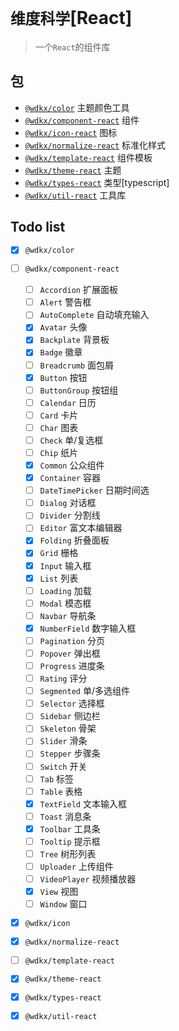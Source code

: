 # `维度科学`\[React\]

> 一个`React`的组件库

## 包

- [`@wdkx/color`](https://gitee.com/yzha5/wdkx-react/tree/master/packages/wdkx-color) 主题颜色工具
- [`@wdkx/component-react`](https://gitee.com/yzha5/wdkx-react/tree/master/packages/wdkx-component) 组件
- [`@wdkx/icon-react`](https://gitee.com/yzha5/wdkx-react/tree/master/packages/wdkx-icon) 图标
- [`@wdkx/normalize-react`](https://gitee.com/yzha5/wdkx-react/tree/master/packages/wdkx-normalize) 标准化样式
- [`@wdkx/template-react`](https://gitee.com/yzha5/wdkx-react/tree/master/packages/wdkx-template) 组件模板
- [`@wdkx/theme-react`](https://gitee.com/yzha5/wdkx-react/tree/master/packages/wdkx-theme) 主题
- [`@wdkx/types-react`](https://gitee.com/yzha5/wdkx-react/tree/master/packages/wdkx-types) 类型\[typescript\]
- [`@wdkx/util-react`](https://gitee.com/yzha5/wdkx-react/tree/master/packages/wdkx-util) 工具库

## Todo list

- [x] `@wdkx/color`
- [ ] `@wdkx/component-react`
    - [ ] `Accordion` 扩展面板
    - [ ] `Alert` 警告框
    - [ ] `AutoComplete` 自动填充输入
    - [x] `Avatar` 头像
    - [x] `Backplate` 背景板
    - [x] `Badge` 徽章
    - [ ] `Breadcrumb` 面包屑
    - [x] `Button` 按钮
    - [ ] `ButtonGroup` 按钮组
    - [ ] `Calendar` 日历
    - [ ] `Card` 卡片
    - [ ] `Char` 图表
    - [ ] `Check` 单/复选框
    - [ ] `Chip` 纸片
    - [x] `Common` 公众组件
    - [x] `Container` 容器
    - [ ] `DateTimePicker` 日期时间选
    - [ ] `Dialog` 对话框
    - [ ] `Divider` 分割线
    - [ ] `Editor` 富文本编辑器
    - [x] `Folding` 折叠面板
    - [x] `Grid` 栅格
    - [x] `Input` 输入框
    - [x] `List` 列表
    - [ ] `Loading` 加载
    - [ ] `Modal` 模态框
    - [ ] `Navbar` 导航条
    - [x] `NumberField` 数字输入框
    - [ ] `Pagination` 分页
    - [ ] `Popover` 弹出框
    - [ ] `Progress` 进度条
    - [ ] `Rating` 评分
    - [ ] `Segmented` 单/多选组件
    - [ ] `Selector` 选择框
    - [ ] `Sidebar` 侧边栏
    - [ ] `Skeleton` 骨架
    - [ ] `Slider` 滑条
    - [ ] `Stepper` 步骤条
    - [ ] `Switch` 开关
    - [ ] `Tab` 标签
    - [ ] `Table` 表格
    - [x] `TextField` 文本输入框
    - [ ] `Toast` 消息条
    - [x] `Toolbar` 工具条
    - [ ] `Tooltip` 提示框
    - [ ] `Tree` 树形列表
    - [ ] `Uploader` 上传组件
    - [ ] `VideoPlayer` 视频播放器
    - [x] `View` 视图
    - [ ] `Window` 窗口
- [x] `@wdkx/icon`
- [x] `@wdkx/normalize-react`
- [ ] `@wdkx/template-react`
- [x] `@wdkx/theme-react`
- [x] `@wdkx/types-react`
- [x] `@wdkx/util-react`


